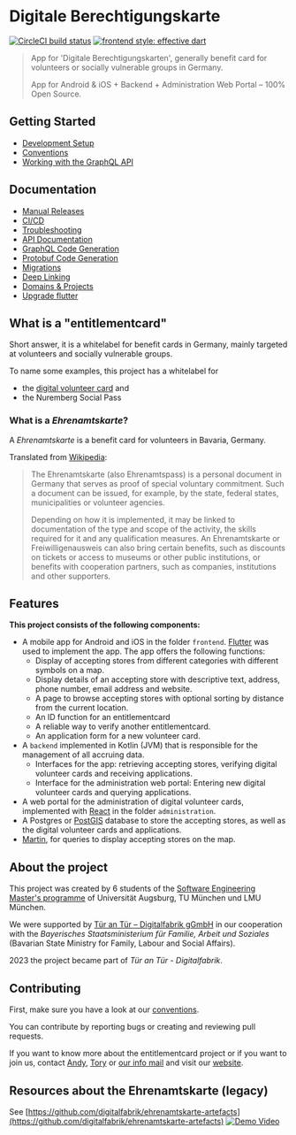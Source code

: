 # Digitale Berechtigungskarte

[![CircleCI build status](https://circleci.com/gh/digitalfabrik/entitlementcard.svg?style=svg)](https://app.circleci.com/pipelines/github/digitalfabrik/entitlementcard)
[![frontend style: effective dart](https://img.shields.io/badge/style-effective_dart-40c4ff.svg)](https://pub.dev/packages/effective_dart)

> App for 'Digitale Berechtigungskarten', generally benefit card for volunteers or socially vulnerable groups in
> Germany.
>
> App for Android & iOS + Backend + Administration Web Portal – 100% Open Source.

## Getting Started

* [Development Setup](./docs/development-setup.md)
* [Conventions](./docs/conventions.md)
* [Working with the GraphQL API](./docs/working-with-graphql-api)

## Documentation

* [Manual Releases](./docs/manual-release)
* [CI/CD](./docs/cicd.md)
* [Troubleshooting](./docs/troubleshooting.md)
* [API Documentation](./docs/api-documentation.md)
* [GraphQL Code Generation](./docs/graphql_generation.md)
* [Protobuf Code Generation](./docs/protobuf-generation.md)
* [Migrations](./docs/migrations.md)
* [Deep Linking](./docs/deep-linking.md)
* [Domains & Projects](./docs/domains-projects.md)
* [Upgrade flutter](./docs/flutter-upgrade.md)

## What is a "entitlementcard"

Short answer, it is a whitelabel for benefit cards in Germany, mainly targeted at volunteers and socially vulnerable
groups.

To name some examples, this project has a whitelabel for

- the [digital volunteer card](#what-is-a-_ehrenamtskarte_) and
- the Nuremberg Social Pass

### What is a _Ehrenamtskarte_?

A _Ehrenamtskarte_ is a benefit card for volunteers in Bavaria, Germany.

Translated from [Wikipedia](https://de.wikipedia.org/wiki/Ehrenamtskarte):

> The Ehrenamtskarte (also Ehrenamtspass) is a personal document in Germany that serves as proof of special
> voluntary commitment. Such a document can be issued, for example, by the state, federal states,
> municipalities or volunteer agencies.
>
> Depending on how it is implemented, it may be linked to documentation of the type and scope of the activity,
> the skills required for it and any qualification measures. An Ehrenamtskarte or Freiwilligenausweis can also bring
> certain benefits, such as discounts on tickets or access to museums or other public institutions, or benefits
> with cooperation partners, such as companies, institutions and other supporters.

## Features

**This project consists of the following components:**

- A mobile app for Android and iOS in the folder `frontend`. [Flutter](https://flutter.dev/) was used to implement the
  app.
  The app offers the following functions:
    - Display of accepting stores from different categories with different symbols on a map.
    - Display details of an accepting store with descriptive text, address, phone number, email address and website.
    - A page to browse accepting stores with optional sorting by distance from the current location.
    - An ID function for an entitlementcard
    - A reliable way to verify another entitlementcard.
    - An application form for a new volunteer card.
- A `backend` implemented in Kotlin (JVM) that is responsible for the management of all accruing data.
    - Interfaces for the app: retrieving accepting stores, verifying digital volunteer cards and receiving applications.
    - Interface for the administration web portal: Entering new digital volunteer cards and querying applications.
- A web portal for the administration of digital volunteer cards, implemented with [React](https://reactjs.org/) in the
  folder `administration`.
- A Postgres or [PostGIS](https://postgis.net/) database to store the accepting stores, as well as the digital volunteer
  cards and applications.
- [Martin](https://github.com/urbica/martin), for queries to display accepting stores on the map.

## About the project

This project was created by 6 students of
the [Software Engineering Master's programme](https://elite-se.informatik.uni-augsburg.de/) of Universität Augsburg,
TU München und LMU München.

We were supported by [Tür an Tür – Digitalfabrik gGmbH](https://tuerantuer.de/digitalfabrik/) in our cooperation
with the _Bayerisches Staatsministerium für Familie, Arbeit und Soziales_ (Bavarian State Ministry for Family, Labour
and Social Affairs).

2023 the project became part of *Tür an Tür - Digitalfabrik*.

## Contributing

First, make sure you have a look at our [conventions](docs/conventions.md).

You can contribute by reporting bugs or creating and reviewing pull requests.

If you want to know more about the entitlementcard project or if you want to join us,
contact [Andy](mailto:andreas.fischer@tuerantuer.org),
[Tory](mailto:viktoria.seluianova@tuerantuer.org) or [our info mail](mailto:info@tuerantuer.org) and visit
our [website](https://tuerantuer.de/digitalfabrik/).

## Resources about the Ehrenamtskarte (legacy)

See [https://github.com/digitalfabrik/ehrenamtskarte-artefacts](https://github.com/digitalfabrik/ehrenamtskarte-artefacts)
[![Demo Video](https://img.youtube.com/vi/YsEAVG6efVU/0.jpg)]( https://youtu.be/YsEAVG6efVU "Digitale Ehrenamtskarte: Demo und Technologie")
